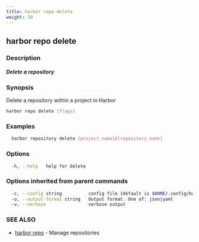 ```yaml
---
title: harbor repo delete
weight: 10
---
```

## harbor repo delete

### Description

##### Delete a repository

### Synopsis

Delete a repository within a project in Harbor

```sh
harbor repo delete [flags]
```

### Examples

```sh
  harbor repository delete [project_name]/[repository_name]
```

### Options

```sh
  -h, --help   help for delete
```

### Options inherited from parent commands

```sh
  -c, --config string          config file (default is $HOME/.config/harbor-cli/config.yaml)
  -o, --output-format string   Output format. One of: json|yaml
  -v, --verbose                verbose output
```

### SEE ALSO

* [harbor repo](harbor-repo.md)	 - Manage repositories

